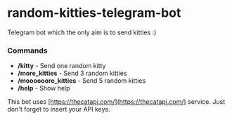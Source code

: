 # random-kitties-telegram-bot
Telegram bot which the only aim is to send kitties :)

### Commands
* **/kitty** - Send one random kitty
* **/more_kitties** - Send 3 random kitties
* **/moooooore_kitties** - Send 5 random kitties
* **/help** - Show help

This bot uses [https://thecatapi.com/](https://thecatapi.com/) service.
Just don't forget to insert your API keys.
